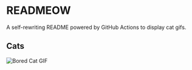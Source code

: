 # READMEOW

A self-rewriting README powered by GitHub Actions to display cat gifs.

## Cats

![Bored Cat GIF](https://media2.giphy.com/media/v1.Y2lkPTlhY2QwMmRhdTN2ZTZjMXMwbzIxY2htcGhiNDAyaTNobmt0MDRweGNkdnc0bm84aSZlcD12MV9naWZzX3NlYXJjaCZjdD1n/mlvseq9yvZhba/200.gif)
